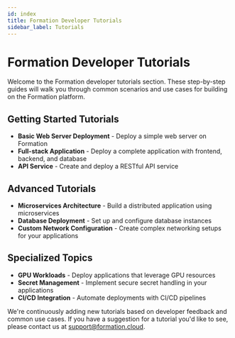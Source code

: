 ```yaml
---
id: index
title: Formation Developer Tutorials
sidebar_label: Tutorials
---
```


# Formation Developer Tutorials

Welcome to the Formation developer tutorials section. These step-by-step guides will walk you through common scenarios and use cases for building on the Formation platform.

## Getting Started Tutorials

* **Basic Web Server Deployment** - Deploy a simple web server on Formation
* **Full-stack Application** - Deploy a complete application with frontend, backend, and database
* **API Service** - Create and deploy a RESTful API service

## Advanced Tutorials

* **Microservices Architecture** - Build a distributed application using microservices
* **Database Deployment** - Set up and configure database instances
* **Custom Network Configuration** - Create complex networking setups for your applications

## Specialized Topics

* **GPU Workloads** - Deploy applications that leverage GPU resources
* **Secret Management** - Implement secure secret handling in your applications
* **CI/CD Integration** - Automate deployments with CI/CD pipelines

We're continuously adding new tutorials based on developer feedback and common use cases. 
If you have a suggestion for a tutorial you'd like to see, please contact us at support@formation.cloud. 